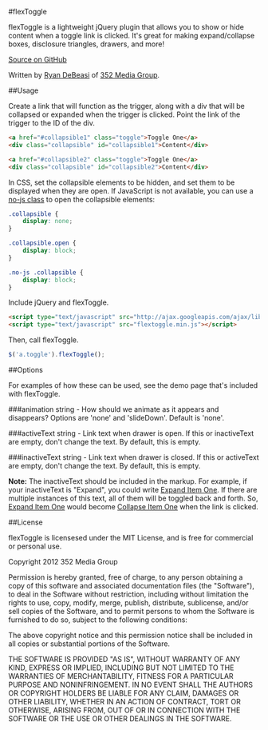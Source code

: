 #flexToggle

flexToggle is a lightweight jQuery plugin that allows you to show or hide content when a toggle link is clicked. It's great for making expand/collapse boxes, disclosure triangles, drawers, and more!

[Source on GitHub](https://github.com/352Media/flexToggle)

Written by [Ryan DeBeasi](http://www.ryandebeasi.com/) of [352 Media Group](http://www.352media.com/).

##Usage

Create a link that will function as the trigger, along with a div that will be collapsed or expanded when the trigger is clicked. Point the link of the trigger to the ID of the div.

```html
<a href="#collapsible1" class="toggle">Toggle One</a>
<div class="collapsible" id="collapsible1">Content</div>

<a href="#collapsible2" class="toggle">Toggle One</a>
<div class="collapsible" id="collapsible2">Content</div>
```

In CSS, set the collapsible elements to be hidden, and set them to be displayed when they are open. If JavaScript is not available, you can use a [no-js class](http://paulirish.com/2009/avoiding-the-fouc-v3/) to open the collapsible elements:

```css
.collapsible {
	display: none;
}

.collapsible.open {
	display: block;
}

.no-js .collapsible {
	display: block;
}
```

Include jQuery and flexToggle.

```html
<script type="text/javascript" src="http://ajax.googleapis.com/ajax/libs/jquery/1.7.2/jquery.min.js"></script>
<script type="text/javascript" src="flextoggle.min.js"></script>
```

Then, call flexToggle.

```javascript
$('a.toggle').flexToggle();
```

##Options

For examples of how these can be used, see the demo page that's included with flexToggle.

###animation
string - How should we animate as it appears and disappears? Options are 'none' and 'slideDown'. Default is 'none'.

###activeText
string - Link text when drawer is open. If this or inactiveText are empty, don't change the text. By default, this is empty.

###inactiveText
string - Link text when drawer is closed. If this or activeText are empty, don't change the text. By default, this is empty. 

**Note:** The inactiveText should be included in the markup. For example, if your inactiveText is "Expand", you could write <a href="#elementToOpen" class="toggle">Expand Item One</a>. If there are multiple instances of this text, all of them will be toggled back and forth.  So, <a href="#elementToOpen" class="toggle Expand">Expand Item One</a> would become <a href="#elementToOpen" class="toggle Collapse">Collapse Item One</a> when the link is clicked.

##License

flexToggle is licensesed under the MIT License, and is free for commercial or personal use.

Copyright 2012 352 Media Group

Permission is hereby granted, free of charge, to any person obtaining a copy of this software and associated documentation files (the "Software"), to deal in the Software without restriction, including without limitation the rights to use, copy, modify, merge, publish, distribute, sublicense, and/or sell copies of the Software, and to permit persons to whom the Software is furnished to do so, subject to the following conditions:

The above copyright notice and this permission notice shall be included in all copies or substantial portions of the Software.

THE SOFTWARE IS PROVIDED "AS IS", WITHOUT WARRANTY OF ANY KIND, EXPRESS OR IMPLIED, INCLUDING BUT NOT LIMITED TO THE WARRANTIES OF MERCHANTABILITY, FITNESS FOR A PARTICULAR PURPOSE AND NONINFRINGEMENT. IN NO EVENT SHALL THE AUTHORS OR COPYRIGHT HOLDERS BE LIABLE FOR ANY CLAIM, DAMAGES OR OTHER LIABILITY, WHETHER IN AN ACTION OF CONTRACT, TORT OR OTHERWISE, ARISING FROM, OUT OF OR IN CONNECTION WITH THE SOFTWARE OR THE USE OR OTHER DEALINGS IN THE SOFTWARE.
